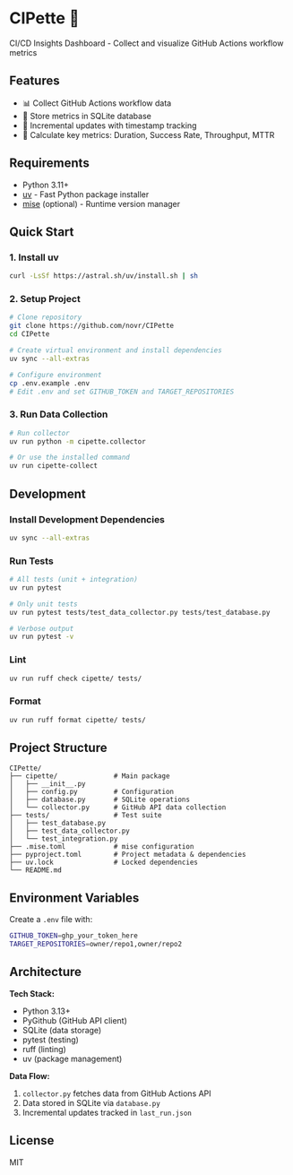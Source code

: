 # CIPette 🧪

CI/CD Insights Dashboard - Collect and visualize GitHub Actions workflow metrics

## Features

- 📊 Collect GitHub Actions workflow data
- 💾 Store metrics in SQLite database
- 🔄 Incremental updates with timestamp tracking
- 🎯 Calculate key metrics: Duration, Success Rate, Throughput, MTTR

## Requirements

- Python 3.11+
- [uv](https://github.com/astral-sh/uv) - Fast Python package installer
- [mise](https://mise.jdx.dev/) (optional) - Runtime version manager

## Quick Start

### 1. Install uv

```bash
curl -LsSf https://astral.sh/uv/install.sh | sh
```

### 2. Setup Project

```bash
# Clone repository
git clone https://github.com/novr/CIPette
cd CIPette

# Create virtual environment and install dependencies
uv sync --all-extras

# Configure environment
cp .env.example .env
# Edit .env and set GITHUB_TOKEN and TARGET_REPOSITORIES
```

### 3. Run Data Collection

```bash
# Run collector
uv run python -m cipette.collector

# Or use the installed command
uv run cipette-collect
```

## Development

### Install Development Dependencies

```bash
uv sync --all-extras
```

### Run Tests

```bash
# All tests (unit + integration)
uv run pytest

# Only unit tests
uv run pytest tests/test_data_collector.py tests/test_database.py

# Verbose output
uv run pytest -v
```

### Lint

```bash
uv run ruff check cipette/ tests/
```

### Format

```bash
uv run ruff format cipette/ tests/
```

## Project Structure

```
CIPette/
├── cipette/              # Main package
│   ├── __init__.py
│   ├── config.py         # Configuration
│   ├── database.py       # SQLite operations
│   └── collector.py      # GitHub API data collection
├── tests/                # Test suite
│   ├── test_database.py
│   ├── test_data_collector.py
│   └── test_integration.py
├── .mise.toml            # mise configuration
├── pyproject.toml        # Project metadata & dependencies
├── uv.lock               # Locked dependencies
└── README.md
```

## Environment Variables

Create a `.env` file with:

```bash
GITHUB_TOKEN=ghp_your_token_here
TARGET_REPOSITORIES=owner/repo1,owner/repo2
```

## Architecture

**Tech Stack:**
- Python 3.13+
- PyGithub (GitHub API client)
- SQLite (data storage)
- pytest (testing)
- ruff (linting)
- uv (package management)

**Data Flow:**
1. `collector.py` fetches data from GitHub Actions API
2. Data stored in SQLite via `database.py`
3. Incremental updates tracked in `last_run.json`

## License

MIT